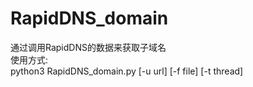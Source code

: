 ﻿# RapidDNS_domain
 通过调用RapidDNS的数据来获取子域名  
 使用方式:  
 python3 RapidDNS_domain.py [-u url] [-f file] [-t thread]
 
